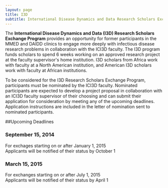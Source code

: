 ```yaml
---
layout: page
title: I3D
subtitle: International Disease Dynamics and Data Research Scholars Exchange Program
---
```

The **International Disease Dynamics and Data (I3D) Research Scholars Exchange Program** provides an opportunity for former participants in the MMED and DAIDD clinics to engage more deeply with infectious disease research problems in collaboration with the ICI3D faculty. The I3D program funds scholars to spend 6 weeks working on an approved research project at the faculty supervisor's home institution. I3D scholars from Africa work with faculty at a North American institution, and American I3D scholars work with faculty at African institutions.

To be considered for the I3D Research Scholars Exchange Program, participants must be nominated by the ICI3D faculty. Nominated participants are expected to develop a project proposal in collaboration with an ICI3D faculty supervisor of their choosing and can submit their application for consideration by meeting any of the upcoming deadlines. Application instructions are included in the letter of nomination sent to nominated participants.

##Upcoming Deadlines

### September 15, 2014
For exchages starting on or after January 1, 2015 <br>
Applicants will be notified of their status by October 1

### March 15, 2015
For exchanges starting on or after July 1, 2015 <br>
Applicants will be notified of their status by April 1
